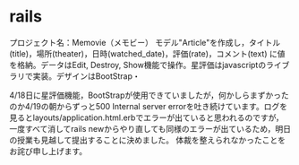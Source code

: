 # rails
プロジェクト名：Memovie（メモビー）
モデル"Article"を作成し，タイトル(title)，場所(theater)，日時(watched_date)，評価(rate)，コメント(text)
に値を格納。データはEdit, Destroy, Show機能で操作。星評価はjavascriptのライブラリで実装。デザインはBootStrap・


4/18日に星評価機能，BootStrapが使用できていましたが，何かしらまずかったのか4/19の朝からずっと500 Internal 
server errorを吐き続けています。ログを見るとlayouts/application.html.erbでエラーが出ていると思われるのですが，
一度すべて消してrails newからやり直しても同様のエラーが出ているため，明日の授業も見越して提出することに決めました。
体裁を整えられなかったことをお詫び申し上げます。
